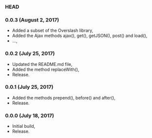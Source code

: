 ### HEAD

### 0.0.3 (August 2, 2017)

  * Added a subset of the Overslash library,
  * Added the Ajax methods ajax(), get(), getJSON(), post() and load(),
  * ...,


### 0.0.2 (July 25, 2017)

  * Updated the README.md file,
  * Added the method replaceWith(),
  * Release.


### 0.0.1 (July 25, 2017)

  * Added the methods prepend(), before() and after(),
  * Release.


### 0.0.0 (July 18, 2017)

  * Initial build,
  * Release.
